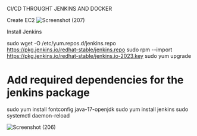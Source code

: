 CI/CD THROUGHT JENKINS AND DOCKER 

Create EC2 
![Screenshot (207)](https://github.com/Rishabh1004/docker1/assets/102922226/b808be7a-7818-4cac-a945-975f671c53e2)

Install Jenkins 

sudo wget -O /etc/yum.repos.d/jenkins.repo \
    https://pkg.jenkins.io/redhat-stable/jenkins.repo
sudo rpm --import https://pkg.jenkins.io/redhat-stable/jenkins.io-2023.key
sudo yum upgrade
# Add required dependencies for the jenkins package
sudo yum install fontconfig java-17-openjdk
sudo yum install jenkins
sudo systemctl daemon-reload

![Screenshot (206)](https://github.com/Rishabh1004/docker1/assets/102922226/31718824-7798-4099-bfdc-438f1ce18f94)
